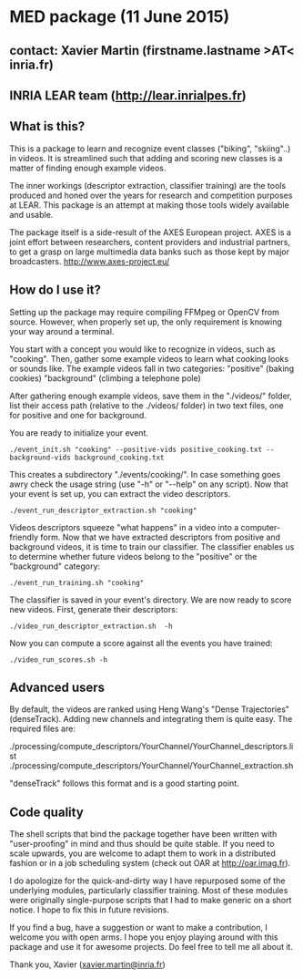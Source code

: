 #   MED package (11 June 2015)
##   contact: Xavier Martin (firstname.lastname >AT< inria.fr)
##   INRIA LEAR team (http://lear.inrialpes.fr)

What is this?
-------------
This is a package to learn and recognize event classes ("biking", "skiing"..) in videos.
It is streamlined such that adding and scoring new classes is a matter of finding
enough example videos.

The inner workings (descriptor extraction, classifier training) are the tools produced
and honed over the years for research and competition purposes at LEAR. This package
is an attempt at making those tools widely available and usable.

The package itself is a side-result of the AXES European project.
AXES is a joint effort between researchers, content providers and industrial partners,
to get a grasp on large multimedia data banks such as those kept by major broadcasters.
http://www.axes-project.eu/


How do I use it?
-----------------
Setting up the package may require compiling FFMpeg or OpenCV from source.
However, when properly set up, the only requirement is knowing your way around a terminal.

You start with a concept you would like to recognize in videos, such as "cooking".
Then, gather some example videos to learn what cooking looks or sounds like.
The example videos fall in two categories: "positive" (baking cookies)
                                           "background" (climbing a telephone pole)

After gathering enough example videos, save them in the "./videos/" folder,
list their access path (relative to the ./videos/ folder) in two text files,
one for positive and one for background.

You are ready to initialize your event.

    ./event_init.sh "cooking" --positive-vids positive_cooking.txt --background-vids background_cooking.txt


This creates a subdirectory "./events/cooking/".
In case something goes awry check the usage string (use "-h" or "--help" on any script).
Now that your event is set up, you can extract the video descriptors.

    ./event_run_descriptor_extraction.sh "cooking"


Videos descriptors squeeze "what happens" in a video into a computer-friendly form.
Now that we have extracted descriptors from positive and background videos, it is time
to train our classifier. The classifier enables us to determine whether future videos
belong to the "positive" or the "background" category:

    ./event_run_training.sh "cooking"


The classifier is saved in your event's directory.
We are now ready to score new videos. First, generate their descriptors:

	./video_run_descriptor_extraction.sh  -h
    
Now you can compute a score against all the events you have trained:

	./video_run_scores.sh -h


Advanced users
--------------
By default, the videos are ranked using Heng Wang's "Dense Trajectories" (denseTrack).
Adding new channels and integrating them is quite easy.
The required files are:

./processing/compute_descriptors/YourChannel/YourChannel_descriptors.list
./processing/compute_descriptors/YourChannel/YourChannel_extraction.sh

"denseTrack" follows this format and is a good starting point.


Code quality
------------
The shell scripts that bind the package together have been written with "user-proofing"
in mind and thus should be quite stable. If you need to scale upwards, you are welcome to adapt them
to work in a distributed fashion or in a job scheduling system (check out OAR at http://oar.imag.fr).

I do apologize for the quick-and-dirty way I have repurposed some of the underlying modules,
particularly classifier training. Most of these modules were originally single-purpose scripts
that I had to make generic on a short notice. I hope to fix this in future revisions.

If you find a bug, have a suggestion or want to make a contribution, I welcome you with open arms.
I hope you enjoy playing around with this package and use it for awesome projects.
Do feel free to tell me all about it.

Thank you,
Xavier (xavier.martin@inria.fr)

